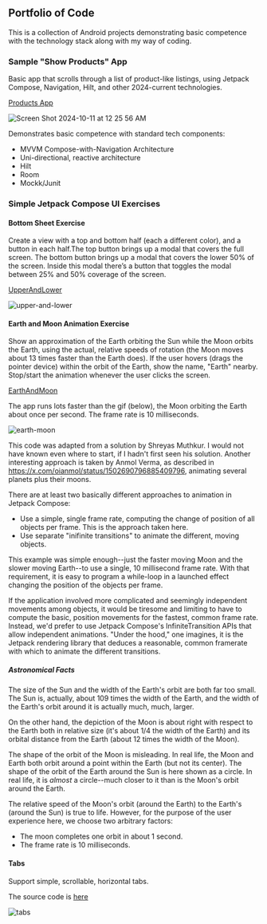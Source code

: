 ## Portfolio of Code

This is a collection of Android projects demonstrating basic competence with the technology stack along with my way of coding.

### Sample "Show Products" App

Basic app that scrolls through a list of product-like listings, using Jetpack Compose, Navigation, Hilt, and other 2024-current technologies.

[Products App](https://github.com/dgoldhirsch/portfolio/tree/master/Products)

![Screen Shot 2024-10-11 at 12 25 56 AM](https://github.com/user-attachments/assets/b3d74f59-e809-4783-9409-7ebc23c46985)

Demonstrates basic competence with standard tech components:

* MVVM Compose-with-Navigation Architecture
* Uni-directional, reactive architecture
* Hilt
* Room
* Mockk/Junit

### Simple Jetpack Compose UI Exercises

#### Bottom Sheet Exercise

Create a view with a top and bottom half (each a different color), and a button in each half.The top button brings up a modal that covers the full screen. The bottom button brings up a modal that covers the lower 50% of the screen. Inside this modal there’s a button that toggles the modal between 25% and 50% coverage of the screen.

[UpperAndLower](https://github.com/dgoldhirsch/portfolio/tree/master/UpperAndLower)

![upper-and-lower](https://github.com/user-attachments/assets/60445500-be9f-4601-8b82-e0a671d06471)

#### Earth and Moon Animation Exercise

Show an approximation of the Earth orbiting the Sun while the Moon orbits the Earth, using the actual, relative speeds of rotation (the Moon moves about 13 times faster than the Earth does).  If the user hovers (drags the pointer device) within the orbit of the Earth, show the name, "Earth" nearby.  Stop/start the animation whenever the user clicks the screen.

[EarthAndMoon](https://github.com/dgoldhirsch/portfolio/tree/master/EarthAndMoon)

The app runs lots faster than the gif (below), the Moon orbiting the Earth about once per second.  The frame rate is 10 milliseconds.

![earth-moon](https://github.com/user-attachments/assets/5c7d8a61-3ef3-4626-933f-3d61ab5403cc)

This code was adapted from a solution by Shreyas Muthkur.  I would not have known even where to start, if I hadn't first seen his solution.
Another interesting approach is taken by Anmol Verma, as described in https://x.com/oianmol/status/1502690796885409796, animating several planets plus their moons.

There are at least two basically different approaches to animation in Jetpack Compose:

* Use a simple, single frame rate, computing the change of position of all objects per frame.  This is the approach taken here.
* Use separate "inifinite transitions" to animate the different, moving objects.

This example was simple enough--just the faster moving Moon and the slower moving Earth--to use a single, 10 millisecond frame rate.  With that requirement, it is easy to program a while-loop in a launched effect changing the position of the objects per frame.

If the application involved more complicated and seemingly independent movements among objects, it would be tiresome and limiting to have to compute the basic, position movements for the fastest, common frame rate.  Instead, we'd prefer to use Jetpack Compose's InfiniteTransition APIs that allow independent animations.  "Under the hood," one imagines, it is the Jetpack rendering library that deduces a reasonable, common framerate with which to animate the different transitions.

##### Astronomical Facts
The size of the Sun and the width of the Earth's orbit are both far too small.  The Sun is, actually, about 109 times the width of the Earth, and the width of the Earth's orbit around it is actually much, much, larger.

On the other hand, the depiction of the Moon is about right with respect to the Earth both in relative size (it's about 1/4 the width of the Earth) and its orbital distance from the Earth (about 12 times the width of the Moon).

The shape of the orbit of the Moon is misleading.  In real life, the Moon and Earth both orbit around a point within the Earth (but not its center).  The shape of the orbit of the Earth around the Sun is here shown as a circle.  In real life, it is _almost_ a circle--much closer to it than is the Moon's orbit around the Earth.

The relative speed of the Moon's orbit (around the Earth) to the Earth's (around the Sun) is true to life.  However, for the purpose of the user experience here, we choose two arbitrary factors:

* The moon completes one orbit in about 1 second.
* The frame rate is 10 milliseconds.

#### Tabs
Support simple, scrollable, horizontal tabs.

The source code is [here](https://github.com/dgoldhirsch/portfolio/tree/master/Tabs)

![tabs](https://github.com/user-attachments/assets/5781ddcc-937d-4806-ad42-6248f964fb09)
